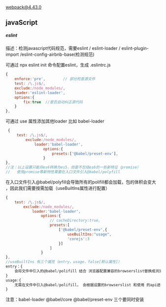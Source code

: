 webpack@4.43.0

##  javaScript

##### eslint

描述：检测javascript代码规范，需要eslint / eslint-loader / eslint-plugin-import /eslint-config-airbnb-base(检测规范)

可通过 npx eslint init 命令配置eslint，生成 .eslintrc.js

```javascript
{
    enforce:'pre',        // 部分检查源文件
    test: /\.js$/,
    exclude:/node_modules/,                  
    loader:'eslint-loader',
    options:{
        fix:true  //是否自动纠正源代码
    }
},
```

可通过 use 属性添加其他loader 比如 babel-loader

```javascript
 {
     test: /\.js$/,
         exclude:/node_modules/,
             loader:'babel-loader',
                 options:{
                     presets:['@babel/preset-env'],
                 }
},
//注：以上设置只能将es6转换为es5，但是不包括es6的一些新特征（promise）
//   使用promise等新特性需要在入口文件引入@babel/polyfill 
```

在入口文件引入@babel/polyfill会导致所有的polifill都会加载，包的体积会变大 ，因此我们需要按需加载（useBuiltIns属性进行配置）

```javascript
{
    test: /\.js$/,
        exclude:/node_modules/,
            loader:'babel-loader',
                options:{
                    // cacheDirectory:true,
                    presets:[
                        ['@babel/preset-env',{
                            useBuiltIns:"usage",
                            'corejs':3
                        }]
                    ]
                }
},
//useBuiltIns 有三个属性（entry，usage，false[默认属性]）
entry：{
    会将文件中引入的@babel/polifill 结合 浏览器配置兼容的browserslist替换成浏览器不兼容的polyfill
}
usage:{
    无需在文件中引入@babel/polifill， 会根据设置的browserslist 和使用 的api进行polyfill，实现了按需加载
}
```

注意：babel-loader  @babel/core @babel/preset-env 三个要同时安装